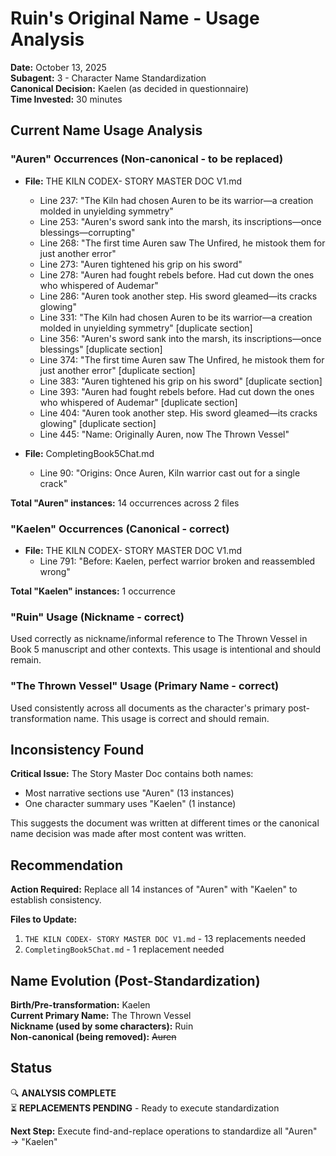 # Ruin's Original Name - Usage Analysis

**Date:** October 13, 2025  
**Subagent:** 3 - Character Name Standardization  
**Canonical Decision:** Kaelen (as decided in questionnaire)  
**Time Invested:** 30 minutes  

## Current Name Usage Analysis

### "Auren" Occurrences (Non-canonical - to be replaced)
- **File:** THE KILN CODEX- STORY MASTER DOC V1.md
  - Line 237: "The Kiln had chosen Auren to be its warrior—a creation molded in unyielding symmetry"
  - Line 253: "Auren's sword sank into the marsh, its inscriptions—once blessings—corrupting"
  - Line 268: "The first time Auren saw The Unfired, he mistook them for just another error"
  - Line 273: "Auren tightened his grip on his sword"
  - Line 278: "Auren had fought rebels before. Had cut down the ones who whispered of Audemar"
  - Line 286: "Auren took another step. His sword gleamed—its cracks glowing"
  - Line 331: "The Kiln had chosen Auren to be its warrior—a creation molded in unyielding symmetry" [duplicate section]
  - Line 356: "Auren's sword sank into the marsh, its inscriptions—once blessings" [duplicate section]
  - Line 374: "The first time Auren saw The Unfired, he mistook them for just another error" [duplicate section]
  - Line 383: "Auren tightened his grip on his sword" [duplicate section]
  - Line 393: "Auren had fought rebels before. Had cut down the ones who whispered of Audemar" [duplicate section]
  - Line 404: "Auren took another step. His sword gleamed—its cracks glowing" [duplicate section]
  - Line 445: "Name: Originally Auren, now The Thrown Vessel"

- **File:** CompletingBook5Chat.md
  - Line 90: "Origins: Once Auren, Kiln warrior cast out for a single crack"

**Total "Auren" instances:** 14 occurrences across 2 files

### "Kaelen" Occurrences (Canonical - correct)
- **File:** THE KILN CODEX- STORY MASTER DOC V1.md
  - Line 791: "Before: Kaelen, perfect warrior broken and reassembled wrong"

**Total "Kaelen" instances:** 1 occurrence

### "Ruin" Usage (Nickname - correct)
Used correctly as nickname/informal reference to The Thrown Vessel in Book 5 manuscript and other contexts. This usage is intentional and should remain.

### "The Thrown Vessel" Usage (Primary Name - correct)
Used consistently across all documents as the character's primary post-transformation name. This usage is correct and should remain.

## Inconsistency Found

**Critical Issue:** The Story Master Doc contains both names:
- Most narrative sections use "Auren" (13 instances)
- One character summary uses "Kaelen" (1 instance)

This suggests the document was written at different times or the canonical name decision was made after most content was written.

## Recommendation

**Action Required:** Replace all 14 instances of "Auren" with "Kaelen" to establish consistency.

**Files to Update:**
1. `THE KILN CODEX- STORY MASTER DOC V1.md` - 13 replacements needed
2. `CompletingBook5Chat.md` - 1 replacement needed

## Name Evolution (Post-Standardization)

**Birth/Pre-transformation:** Kaelen  
**Current Primary Name:** The Thrown Vessel  
**Nickname (used by some characters):** Ruin  
**Non-canonical (being removed):** ~~Auren~~  

## Status

🔍 **ANALYSIS COMPLETE**  
⏳ **REPLACEMENTS PENDING** - Ready to execute standardization  

**Next Step:** Execute find-and-replace operations to standardize all "Auren" → "Kaelen"